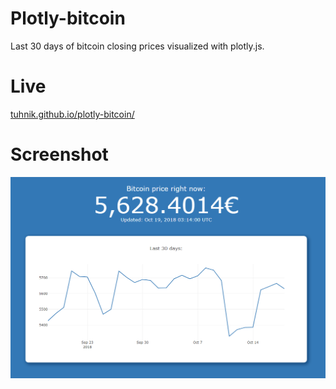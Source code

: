 # Plotly-bitcoin

Last 30 days of bitcoin closing prices visualized with plotly.js.

# Live
[tuhnik.github.io/plotly-bitcoin/](https://tuhnik.github.io/plotly-bitcoin/)

# Screenshot
![Screenshot](/screenshots/screenshot.png?raw=true)
